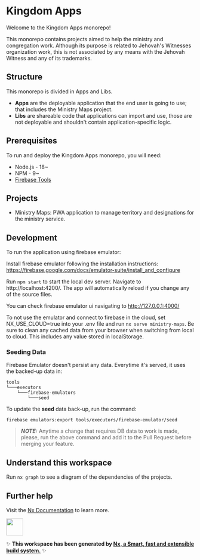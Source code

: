 # Kingdom Apps

Welcome to the Kingdom Apps monorepo!

This monorepo contains projects aimed to help the ministry and congregation work.
Although its purpose is related to Jehovah's Witnesses organization work, this is not associated by any means with the
Jehovah Witness and any of its trademarks.

## Structure

This monorepo is divided in Apps and Libs.

- **Apps** are the deployable application that the end user is going to use; that includes the Ministry Maps project.
- **Libs** are shareable code that applications can import and use, those are not deployable and shouldn't contain application-specific logic.

## Prerequisites

To run and deploy the Kingdom Apps monorepo, you will need:

- Node.js - 18~
- NPM - 9~
- [Firebase Tools](https://github.com/firebase/firebase-tools)

## Projects

- Ministry Maps: PWA application to manage territory and designations for the ministry service.

## Development

To run the application using firebase emulator:

Install firebase emulator following the installation instructions: https://firebase.google.com/docs/emulator-suite/install_and_configure

Run `npm start` to start the local dev server. Navigate to http://localhost:4200/. The app will automatically reload if you change any of the source files.

You can check firebase emulator ui navigating to http://127.0.0.1:4000/

To not use the emulator and connect to firebase in the cloud, set NX_USE_CLOUD=true into your .env file and run `nx serve ministry-maps`. Be sure to clean any cached data from your browser when switching from local to cloud. This includes any value stored in localStorage.

### Seeding Data

Firebase Emulator doesn't persist any data.
Everytime it's served, it uses the backed-up data in:
```
tools 
└───executors
    └───firebase-emulators
        └───seed
```

To update the **seed** data back-up, run the command: 

`firebase emulators:export tools/executors/firebase-emulator/seed`

> **_NOTE:_** Anytime a change that requires DB data to work is made, please, run the above command and add it to the Pull Request before merging your feature. 

## Understand this workspace

Run `nx graph` to see a diagram of the dependencies of the projects.

## Further help

Visit the [Nx Documentation](https://nx.dev) to learn more.

<a href="https://nx.dev" target="_blank" rel="noreferrer"><img src="https://raw.githubusercontent.com/nrwl/nx/master/images/nx-logo.png" width="45"></a>

✨ **This workspace has been generated by [Nx, a Smart, fast and extensible build system.](https://nx.dev)** ✨
